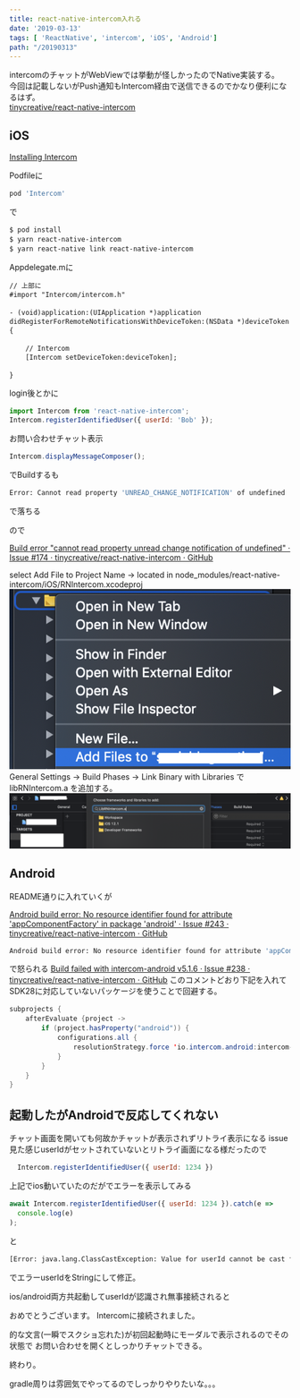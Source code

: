 ```yaml
---
title: react-native-intercom入れる
date: '2019-03-13'
tags: [ 'ReactNative', 'intercom', 'iOS', 'Android']
path: "/20190313"
---
```


intercomのチャットがWebViewでは挙動が怪しかったのでNative実装する。  
今回は記載しないがPush通知もIntercom経由で送信できるのでかなり便利になるはず。  
[tinycreative/react-native-intercom](https://github.com/tinycreative/react-native-intercom)

## iOS

[Installing Intercom](https://developers.intercom.com/installing-intercom/docs/ios-installation)

Podfileに

```sh
pod 'Intercom'
```

で

```sh
$ pod install
$ yarn react-native-intercom
$ yarn react-native link react-native-intercom
```

Appdelegate.mに
```objc
// 上部に
#import "Intercom/intercom.h"

- (void)application:(UIApplication *)application didRegisterForRemoteNotificationsWithDeviceToken:(NSData *)deviceToken {

    // Intercom
    [Intercom setDeviceToken:deviceToken];

}

```


login後とかに
```js
import Intercom from 'react-native-intercom';
Intercom.registerIdentifiedUser({ userId: 'Bob' });
```

お問い合わせチャット表示
```js
Intercom.displayMessageComposer();
```

でBuildするも
```sh
Error: Cannot read property 'UNREAD_CHANGE_NOTIFICATION' of undefined
```
で落ちる

ので

[Build error "cannot read property unread change notification of undefined" · Issue #174 · tinycreative/react-native-intercom · GitHub](https://github.com/tinycreative/react-native-intercom/issues/174#issuecomment-367956506)

select Add File to Project Name -> located in node_modules/react-native-intercom/iOS/RNIntercom.xcodeproj
![1.png](./1.png)
General Settings -> Build Phases -> Link Binary with Libraries で libRNIntercom.a を追加する。
![2.png](./2.png)




## Android

README通りに入れていくが

[Android build error: No resource identifier found for attribute 'appComponentFactory' in package 'android' · Issue #243 · tinycreative/react-native-intercom · GitHub](https://github.com/tinycreative/react-native-intercom/issues/243)
```sh
Android build error: No resource identifier found for attribute 'appComponentFactory' in package 'android' 
```
で怒られる
[Build failed with intercom-android v5.1.6 · Issue #238 · tinycreative/react-native-intercom · GitHub](https://github.com/tinycreative/react-native-intercom/issues/238#issuecomment-438968593)
このコメントどおり下記を入れてSDK28に対応していないパッケージを使うことで回避する。


```java
subprojects {
    afterEvaluate {project ->
        if (project.hasProperty("android")) {
            configurations.all {
                resolutionStrategy.force 'io.intercom.android:intercom-sdk-base:5.1.5'
            }
        }
    }
}
```


## 起動したがAndroidで反応してくれない

チャット画面を開いても何故かチャットが表示されずリトライ表示になる
issue見た感じuserIdがセットされていないとリトライ画面になる様だったので

```js
  Intercom.registerIdentifiedUser({ userId: 1234 })
```

上記でios動いていたのだがでエラーを表示してみる

```js
await Intercom.registerIdentifiedUser({ userId: 1234 }).catch(e =>
  console.log(e)
);
```

と

```sh
[Error: java.lang.ClassCastException: Value for userId cannot be cast from Double to String] framesToPop: 1, code: 'EUNSPECIFIED'
```

でエラーuserIdをStringにして修正。


ios/android両方共起動してuserIdが認識され無事接続されると

おめでとうございます。
Intercomに接続されました。

的な文言(一瞬でスクショ忘れた)が初回起動時にモーダルで表示されるのでその状態で
お問い合わせを開くとしっかりチャットできる。

終わり。


gradle周りは雰囲気でやってるのでしっかりやりたいな。。。

